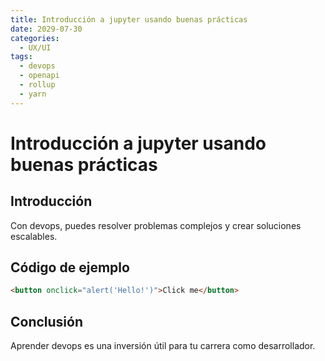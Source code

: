 ```yaml
---
title: Introducción a jupyter usando buenas prácticas
date: 2029-07-30
categories:
  - UX/UI
tags:
  - devops
  - openapi
  - rollup
  - yarn
---
```


# Introducción a jupyter usando buenas prácticas

## Introducción

Con devops, puedes resolver problemas complejos y crear soluciones escalables.

## Código de ejemplo

```html
<button onclick="alert('Hello!')">Click me</button>
```

## Conclusión

Aprender devops es una inversión útil para tu carrera como desarrollador.